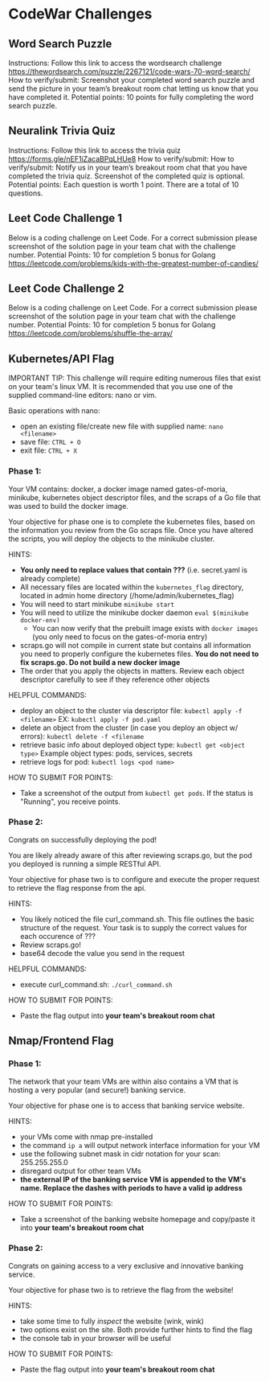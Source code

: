 # CodeWar Challenges

## Word Search Puzzle 

Instructions: Follow this link to access the wordsearch challenge https://thewordsearch.com/puzzle/2267121/code-wars-70-word-search/ 
How to verify/submit: Screenshot your completed word search puzzle and send the picture in your team’s breakout room chat letting us know that you have completed it.
Potential points: 10 points for fully completing the word search puzzle. 

## Neuralink Trivia Quiz 

Instructions: Follow this link to access the trivia quiz https://forms.gle/nEF1iZacaBPqLHUe8 
How to verify/submit: How to verify/submit: Notify us in your team’s breakout room chat that you have completed the trivia quiz. Screenshot of the completed quiz is optional. 
Potential points: Each question is worth 1 point. There are a total of 10 questions. 

## Leet Code Challenge 1

Below is a coding challenge on Leet Code. For a correct submission please screenshot of the solution page in your team chat with the challenge number. 
Potential Points: 10 for completion 5 bonus for Golang
https://leetcode.com/problems/kids-with-the-greatest-number-of-candies/

## Leet Code Challenge 2

Below is a coding challenge on Leet Code. For a correct submission please screenshot of the solution page in your team chat with the challenge number. 
Potential Points: 10 for completion 5 bonus for Golang
https://leetcode.com/problems/shuffle-the-array/

## Kubernetes/API Flag
IMPORTANT TIP:
This challenge will require editing numerous files that exist on your team's linux VM. It is recommended that you use one of the supplied command-line editors: nano or vim.

Basic operations with nano:
* open an existing file/create new file with supplied name: ```nano <filename>```
* save file: ```CTRL + O```
* exit file: ```CTRL + X```

### Phase 1:

Your VM contains: docker, a docker image named gates-of-moria, minikube, kubernetes object descriptor files, and the scraps of a Go file that was used to build the docker image.

Your objective for phase one is to complete the kubernetes files, based on the information you review from the Go scraps file. Once you have altered the scripts, you will deploy the objects to the minikube cluster.

HINTS:
* **You only need to replace values that contain ???** (i.e. secret.yaml is already complete)
* All necessary files are located within the ```kubernetes_flag``` directory, located in admin home directory (/home/admin/kubernetes_flag)
* You will need to start minikube ```minikube start```
* You will need to utilize the minikube docker daemon ```eval $(minikube docker-env)```
	* You can now verify that the prebuilt image exists with ```docker images``` (you only need to focus on the gates-of-moria entry)
* scraps.go will not compile in current state but contains all information you need to properly configure the kubernetes files. **You do not need to fix scraps.go. Do not build a new docker image**
* The order that you apply the objects in matters. Review each object descriptor carefully to see if they reference other objects

HELPFUL COMMANDS:
* deploy an object to the cluster via descriptor file: ```kubectl apply -f <filename>``` EX: ```kubectl apply -f pod.yaml```
* delete an object from the cluster (in case you deploy an object w/ errors): ```kubectl delete -f <filename```
* retrieve basic info about deployed object type: ```kubectl get <object type>``` Example object types: pods, services, secrets
* retrieve logs for pod: ```kubectl logs <pod name>```

HOW TO SUBMIT FOR POINTS:
* Take a screenshot of the output from ```kubectl get pods```. If the status is "Running", you receive points.

### Phase 2:
Congrats on successfully deploying the pod! 

You are likely already aware of this after reviewing scraps.go, but the pod you deployed is running a simple RESTful API.

Your objective for phase two is to configure and execute the proper request to retrieve the flag response from the api.

HINTS:
* You likely noticed the file curl_command.sh. This file outlines the basic structure of the request. Your task is to supply the correct values for each occurence of ???
* Review scraps.go!
* base64 decode the value you send in the request

HELPFUL COMMANDS:
* execute curl_command.sh: ```./curl_command.sh```

HOW TO SUBMIT FOR POINTS:
* Paste the flag output into **your team's breakout room chat**


## Nmap/Frontend Flag

### Phase 1:
The network that your team VMs are within also contains a VM that is hosting a very popular (and secure!) banking service. 

Your objective for phase one is to access that banking service website.

HINTS:
* your VMs come with nmap pre-installed
* the command ```ip a``` will output network interface information for your VM
* use the following subnet mask in cidr notation for your scan: 255.255.255.0
* disregard output for other team VMs
* **the external IP of the banking service VM is appended to the VM's name. Replace the dashes with periods to have a valid ip address**

HOW TO SUBMIT FOR POINTS: 
* Take a screenshot of the banking website homepage and copy/paste it into **your team's breakout room chat**

### Phase 2:
Congrats on gaining access to a very exclusive and innovative banking service. 

Your objective for phase two is to retrieve the flag from the website!

HINTS:
* take some time to fully *inspect* the website (wink, wink)
* two options exist on the site. Both provide further hints to find the flag
* the console tab in your browser will be useful

HOW TO SUBMIT FOR POINTS:
* Paste the flag output into **your team's breakout room chat**